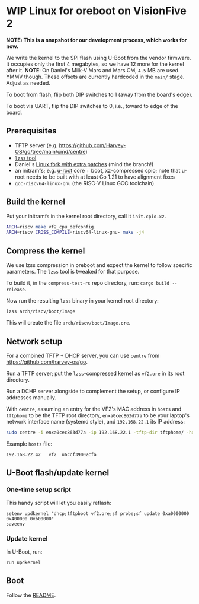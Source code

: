 # WIP Linux for oreboot on VisionFive 2

**NOTE: This is a snapshot for our development process, which works for now.**

We write the kernel to the SPI flash using U-Boot from the vendor firmware. It
occupies only the first 4 megabytes, so we have 12 more for the kernel after it.
**NOTE**: On Daniel's Milk-V Mars and Mars CM, `4.5` MB are used. YMMV though.
These offsets are currently hardcoded in the `main/` stage. Adjust as needed.

To boot from flash, flip both DIP switches to 1 (away from the board's edge).

To boot via UART, flip the DIP switches to 0, i.e., toward to edge of the board.

## Prerequisites

- TFTP server (e.g. https://github.com/Harvey-OS/go/tree/main/cmd/centre)
- [`lzss` tool](https://github.com/orangecms/compress-test-rs)
- Daniel's [Linux fork with extra patches](https://github.com/orangecms/linux-starfive/tree/6.9-jh7110-cpu) (mind the branch!)
- an initramfs; e.g. [u-root](https://u-root.org) core + boot, xz-compressed cpio;
  note that u-root needs to be built with at least Go 1.21 to have alignment fixes
- `gcc-riscv64-linux-gnu` (the RISC-V Linux GCC toolchain)

## Build the kernel

Put your initramfs in the kernel root directory, call it `init.cpio.xz`.

```sh
ARCH=riscv make vf2_cpu_defconfig
ARCH=riscv CROSS_COMPILE=riscv64-linux-gnu- make -j4
```

## Compress the kernel

We use lzss compression in oreboot and expect the kernel to follow specific
parameters. The `lzss` tool is tweaked for that purpose.

To build it, in the `compress-test-rs` repo directory, run:
`cargo build --release`.

Now run the resulting `lzss` binary in your kernel root directory:

```
lzss arch/riscv/boot/Image
```

This will create the file `arch/riscv/boot/Image.ore`.

## Network setup

For a combined TFTP + DHCP server, you can use `centre` from
https://github.com/harvey-os/go.

Run a TFTP server; put the `lzss`-compressed kernel as `vf2.ore` in its root
directory.

Run a DCHP server alongside to complement the setup, or configure IP addresses
manually.

With `centre`, assuming an entry for the VF2's MAC address in `hosts` and
`tftphome` to be the TFTP root directory, `enxa0cec863d77a` to be your laptop's
network interface name (systemd style), and `192.168.22.1` its IP address:

```sh
sudo centre -i enxa0cec863d77a -ip 192.168.22.1 -tftp-dir tftphome/ -hostfile hosts
```

Example `hosts` file:

```
192.168.22.42   vf2  u6ccf39002cfa
```

## U-Boot flash/update kernel

### One-time setup script

This handy script will let you easily reflash:

```
setenv updkernel "dhcp;tftpboot vf2.ore;sf probe;sf update 0xa0000000 0x400000 0xb00000"
saveenv
```

### Update kernel

In U-Boot, run:

```
run updkernel
```

## Boot

Follow the [README](README.md).
